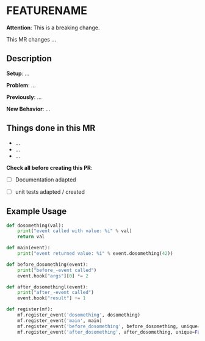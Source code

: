 # FEATURENAME
**Attention**: This is a breaking change.

This MR changes ...

## Description

**Setup**:
...

**Problem**:
...

**Previously**:
...

**New Behavior**:
...


## Things done in this MR
- ...
- ...
- ...

**Check all before creating this PR**:
- [ ] Documentation adapted
- [ ] unit tests adapted / created


## Example Usage

```python
def dosomething(val):
    print("event called with value: %i" % val)
    return val

def main(event):
    print("event returned value: %i" % event.dosomething(42))

def before_dosomething(event):
    print("before_-event called")
    event.hook["args"][0] *= 2

def after_dosomethingl(event):
    print("after_-event called")
    event.hook["result"] += 1

def register(mf):
    mf.register_event('dosomething', dosomething)
    mf.register_event('main', main)
    mf.register_event('before_dosomething', before_dosomething, unique=False)
    mf.register_event('after_dosomething', after_dosomething, unique=False)
```
